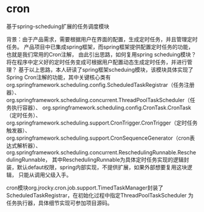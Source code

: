# cron
基于spring-scheduing扩展的任务调度模块

背景：由于产品需求，需要根据用户在界面的配置，生成定时任务，并且管理定时任务。
产品项目中已集成spring框架，而spring框架提供配置定时任务的功能，也就是我们常用的Cron注解，
由此引出思路，如何复用spring scheduing模块？将在程序中定义好的定时任务变成可根据用户配置动态生成定时任务，并进行管理？
基于以上思路，本人研读了spring框架scheduing模块，该模块具体实现了Spring Cron注解的功能，其中关键核心类有org.springframework.scheduling.config.ScheduledTaskRegistrar（任务注册器）、org.springframework.scheduling.concurrent.ThreadPoolTaskScheduler（任务执行容器）、
org.springframework.scheduling.config.CronTask.CronTask（定时任务）、
org.springframework.scheduling.support.CronTrigger.CronTrigger（定时任务触发器）、
org.springframework.scheduling.support.CronSequenceGenerator（cron表达式解析器）、
org.springframework.scheduling.concurrent.ReschedulingRunnable.ReschedulingRunnable，
其中ReschedulingRunnable为具体定时任务实现的逻辑封装，默认defaut权限，spring内部实现，不提供扩展，如果外部想要复用这块逻辑，
只能从调用父级入手。

cron模块org.jrocky.cron.job.support.TimedTaskManager封装了ScheduledTaskRegistrar，在初始化过程中指定ThreadPoolTaskScheduler
为任务执行器，具体细节实现可参加项目源码。
